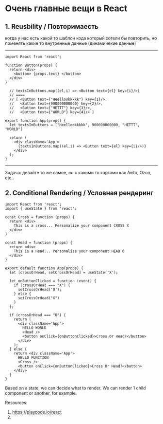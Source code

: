 # Очень главные вещи в React


## 1. Reusbility / Повторимаесть 

когда у нас есть какой то шаблон кода который хотели бы повторить, но поменять какие то внутренные данные (динамичекие данные)

----------------
```
import React from 'react';

function Button(props) {
  return <div> 
    <button> {props.text} </button>
  </div>
}

  // textsInButtons.map((el,i) => <Button text={el} key={i}/>) 
  // ====
  // [ <Button text={"Heellookkkkk"} key={1}/>,
  //   <Button text={900000000000} key={2}/>,
  //   <Button text={"НЕТТТ"} key={3}/>,
  //   <Button text={"WORLD"} key={4}/> ]

export function App(props) {
  let textsInButtons = ["Heellookkkkk", 900000000000, "НЕТТТ", "WORLD"]

  return (
    <div className='App'>
      {textsInButtons.map((el,i) => <Button text={el} key={i}/>)}
    </div>
  );
}
```
---------------------
Задача: делайте то же самое, но с какими то картами как Avito, Ozon, etc.. 


## 2. Conditional Rendering / Условная рендеринг

```
import React from 'react';
import { useState } from 'react';

const Cross = function (props) {
  return <div>
    This is a cross... Personalize your component CROSS X
  </div>
}

const Head = function (props) {
  return <div>
    This is a Head... Personalize your component HEAD O
  </div>
}

export default function App(props) {
  let [crossOrHead, setCrossOrHead] = useState('X');

  let onButtonClicked = function (event) {
    if (crossOrHead === "X") {
      setCrossOrHead('O');
    } else {
      setCrossOrHead("X")
    }
  };

  if (crossOrHead === "O") {
    return (
      <div className='App'>
        HELLO WORLD
        <Head />
        <button onClick={onButtonClicked}>Cross Or Head?</button>
      </div>
    );
  } else {
    return <div className='App'>
      HELLO FUNCTION
      <Cross />
      <button onClick={onButtonClicked}>Cross Or Head?</button>
    </div>
  }
}
```

Based on a state, we can decide what to render. We can render 1 child component or another, for example.

Resources:

1. https://playcode.io/react 
2. 